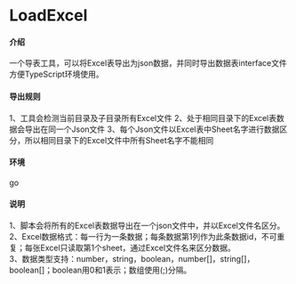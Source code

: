 # LoadExcel

#### 介绍
一个导表工具，可以将Excel表导出为json数据，并同时导出数据表interface文件方便TypeScript环境使用。  

#### 导出规则
1、工具会检测当前目录及子目录所有Excel文件
2、处于相同目录下的Excel表数据会导出在同一个Json文件
3、每个Json文件以Excel表中Sheet名字进行数据区分，所以相同目录下的Excel文件中所有Sheet名字不能相同

#### 环境
go

#### 说明
1、脚本会将所有的Excel表数据导出在一个json文件中，并以Excel文件名区分。  
2、Excel数据格式：每一行为一条数据；每条数据第1列作为此条数据id，不可重复；每张Excel只读取第1个sheet，通过Excel文件名来区分数据。  
3、数据类型支持：number，string，boolean，number[]，string[]，boolean[]；boolean用0和1表示；数组使用(;)分隔。  
